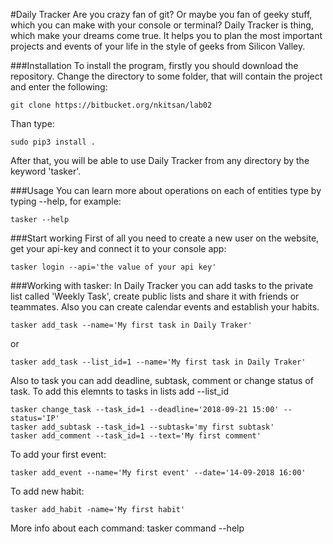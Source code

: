 #Daily Tracker
Are you crazy fan of git? Or maybe you fan of geeky stuff, which you can make with your console or terminal? Daily Tracker is thing, which make your dreams come true. It helps you to plan the most important projects and events of your life in the style of geeks from Silicon Valley.

###Installation
To install the program, firstly you should download the repository. Change the directory to some folder, that will contain the project and enter the following:

	git clone https://bitbucket.org/nkitsan/lab02

Than type:

	sudo pip3 install .

After that, you will be able to use Daily Tracker from any directory by the keyword 'tasker'.

###Usage
You can learn more about operations on each of entities type by typing --help, for example:

	tasker --help

###Start working
First of all you need to create a new user on the website, get your api-key and connect it to your console app:

	tasker login --api='the value of your api key'

###Working with tasker:
In Daily Tracker you can add tasks to the private list called 'Weekly Task', create public lists and share it with friends or teammates. Also you can create calendar events and establish your habits.

	tasker add_task --name='My first task in Daily Traker'

or

	tasker add_task --list_id=1 --name='My first task in Daily Traker'

Also to task you can add deadline, subtask, comment or change status of task. To add this elemnts to tasks in lists add --list_id

	tasker change_task --task_id=1 --deadline='2018-09-21 15:00' --status='IP'
	tasker add_subtask --task_id=1 --subtask='my first subtask'
	tasker add_comment --task_id=1 --text='My first comment'

To add your first event:

	tasker add_event --name='My first event' --date='14-09-2018 16:00'

To add new habit:

	tasker add_habit -name='My first habit'

More info about each command:
	tasker command --help
